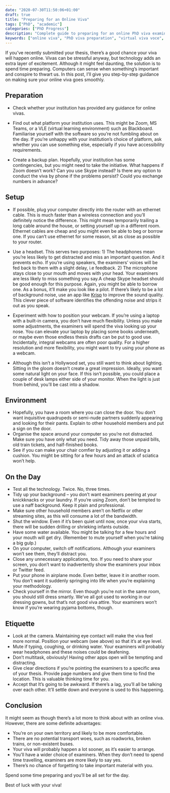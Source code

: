 ```yaml
---
date: "2020-07-30T11:50:06+01:00"
draft: true
title: "Preparing for an Online Viva"
tags: ["PhD", "academic"]
categories: ["PhD Progress"]
description: "Complete guide to preparing for an online PhD viva examination. Covers technical setup, environment preparation, day-of logistics, and video call etiquette to ensure your virtual viva goes smoothly."
keywords: ["online viva", "PhD viva preparation", "virtual viva voce", "thesis examination", "online PhD defense", "viva tips", "doctoral examination", "video call viva", "PhD completion", "thesis defense"]
---
```


If you’ve recently submitted your thesis, there’s a good chance your viva will happen online. Vivas can be stressful anyway, but technology adds an extra layer of excitement. Although it might feel daunting, the solution is to spend time preparing. Computers can sense when something’s important and conspire to thwart us. In this post, I’ll give you step-by-step guidance on making sure your online viva goes smoothly.

## Preparation

- Check whether your institution has provided any guidance for online vivas. 

- Find out what platform your institution uses. This might be Zoom, MS Teams, or a VLE (virtual learning environment) such as Blackboard. Familiarise yourself with the software so you’re not fumbling about on the day. If you’re unhappy with your institution’s choice of platform, ask whether you can use something else, especially if you have accessibility requirements.

- Create a backup plan. Hopefully, your institution has some contingencies, but you might need to take the initiative. What happens if Zoom doesn’t work? Can you use Skype instead? Is there any option to conduct the viva by phone if the problems persist? Could you exchange numbers in advance?

## Setup

- If possible, plug your computer directly into the router with an ethernet cable. This is much faster than a wireless connection and you’ll definitely notice the difference. This might mean temporarily trailing a long cable around the house, or setting yourself up in a different room. Ethernet cables are cheap and you might even be able to beg or borrow one. If you can’t use ethernet for some reason, sit as close as possible to your router.

- Use a headset. This serves two purposes: 1) The headphones mean you’re less likely to get distracted and miss an important question. And it prevents echo. If you’re using speakers, the examiners’ voices will be fed back to them with a slight delay, i.e feedback. 2) The microphone stays close to your mouth and moves with your head. Your examiners are less likely to miss something you say.A cheap Skype headset should be good enough for this purpose. Again, you might be able to borrow one. As a bonus, it’ll make you look like a pilot.
If there’s likely to be a lot of background noise, use an app like [Krisp](https://krisp.ai) to improve the sound quality. This clever piece of software identifies the offending noise and strips it out as you speak.

- Experiment with how to position your webcam. If you’re using a laptop with a built-in camera, you don’t have much flexibility. Unless you make some adjustments, the examiners will spend the viva looking up your nose. You can elevate your laptop by placing some books underneath, or maybe even those endless thesis drafts can be put to good use. Incidentally, integral webcams are often poor quality. For a higher resolution and more flexibility, you might want to try using your phone as a webcam.
- Although this isn’t a Hollywood set, you still want to think about lighting. Sitting in the gloom doesn’t create a great impression. Ideally, you want some natural light on your face. If this isn’t possible, you could place a couple of desk lamps either side of your monitor. When the light is just from behind, you’ll be cast into a shadow.

## Environment

- Hopefully, you have a room where you can close the door. You don’t want inquisitive quadrupeds or semi-nude partners suddenly appearing and looking for their pants. Explain to other household members and put a sign on the door.
- Organise the space around your computer so you’re not distracted. Make sure you have only what you need. Tidy away those unpaid bills, old train tickets, and half-finished books.
- See if you can make your chair comfier by adjusting it or adding a cushion. You might be sitting for a few hours and an attack of sciatica won’t help.

## On the Day

- Test all the technology. Twice. No, three times.
- Tidy up your background – you don’t want examiners peering at your knickknacks or your laundry. If you’re using Zoom, don’t be tempted to use a naff background. Keep it plain and professional.
- Make sure other household members aren’t on Netflix or other streaming sites, as this will consume a lot of the bandwidth.
- Shut the window. Even if it’s been quiet until now, once your viva starts, there will be sudden drilling or shrieking infants outside.
- Have some water available. You might be talking for a few hours and your mouth will get dry. (Remember to mute yourself when you’re taking a big gulp.)
- On your computer, switch off notifications. Although your examiners won’t see them, they’ll distract you.
- Close any unnecessary applications, too. If you need to share your screen, you don’t want to inadvertently show the examiners your inbox or Twitter feed.
- Put your phone in airplane mode. Even better, leave it in another room. You don’t want it suddenly springing into life when you’re explaining your methodology.
- Check yourself in the mirror. Even though you’re not in the same room, you should still dress smartly. We’ve all got used to working in our dressing gowns, but that’s not good viva attire. Your examiners won’t know if you’re wearing pyjama bottoms, though.

## Etiquette

- Look at the camera. Maintaining eye contact will make the viva feel more normal. Position your webcam (see above) so that it’s at eye level.
- Mute if typing, coughing, or drinking water. Your examiners will probably wear headphones and these noises could be deafening.
- Don’t multitask, obviously! Having other apps open will be tempting and distracting.
- Give clear directions if you’re pointing the examiners to a specific area of your thesis. Provide page numbers and give them time to find the location. This is valuable thinking time for you.
- Accept that It’s going to be awkward. If there’s a lag, you’ll all be talking over each other. It’ll settle down and everyone is used to this happening.

## Conclusion

It might seem as though there’s a lot more to think about with an online viva. However, there are some definite advantages:

- You’re on your own territory and likely to be more comfortable.
- There are no potential transport woes, such as roadworks, broken trains, or non-existent buses.
- Your viva will probably happen a lot sooner, as it’s easier to arrange.
- You’ll have a wider choice of examiners. When they don’t need to spend time travelling, examiners are more likely to say yes.
- There’s no chance of forgetting to take important material with you.

Spend some time preparing and you’ll be all set for the day. 

Best of luck with your viva! 